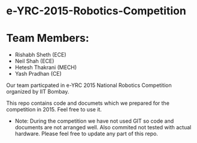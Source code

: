 # e-YRC-2015-Robotics-Competition

# Team Members:
 - Rishabh Sheth (ECE)
 - Neil Shah (ECE)
 - Hetesh Thakrani (MECH)
 - Yash Pradhan (CE)

Our team particpated in e-YRC 2015 National Robotics Competition organized by
IIT Bombay. 

This repo contains code and documets which we prepared for the competition in 2015. 
Feel free to use it. 


- Note: During the competition we have not used GIT so code and documents are 
not arranged well. Also commited not tested with actual hardware. Please feel free 
to update any part of this repo. 
